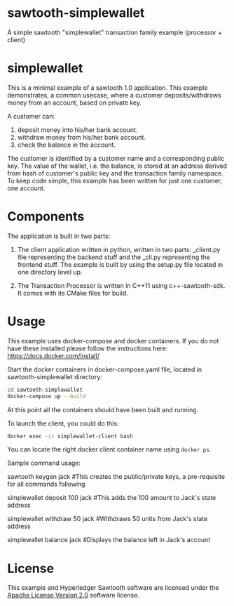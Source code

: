 # sawtooth-simplewallet
A simple sawtooth "simplewallet" transaction family example (processor + client)

# simplewallet

This is a minimal example of a sawtooth 1.0 application. This example demonstrates, a common usecase, where a customer deposits/withdraws money from an account, based on private key.

A customer can:
1. deposit money into his/her bank account.
2. withdraw money from his/her bank account.
3. check the balance in the account.

The customer is identified by a customer name and a corresponding public key. The value of the wallet, i.e. the balance, is stored at an address derived from hash of customer's public key and the transaction family namespace. To keep code simple, this example has been written for just one customer, one account.

# Components 
The application is built in two parts:
1. The client application written in python, written in two parts: _client.py file representing the backend stuff and the _cli.py representing the frontend stuff. The example is built by using the setup.py file located in one directory level up.

2. The Transaction Processor is written in C++11 using c++-sawtooth-sdk. It comes with its CMake files for build.

# Usage

This example uses docker-compose and docker containers. If you do not have these installed please follow the instructions here: https://docs.docker.com/install/

Start the docker containers in docker-compose.yaml file, located in sawtooth-simplewallet directory:
```bash
cd sawtooth-simplewallet
docker-compose up --build
```

At this point all the containers should have been built and running.

To launch the client, you could do this:
```bash
docker exec -it simplewallet-client bash
```

You can locate the right docker client container name using `docker ps`.

Sample command usage:

sawtooth keygen jack #This creates the public/private keys, a pre-requisite for all commands following

simplewallet deposit 100 jack #This adds the 100 amount to Jack's state address

simplewallet withdraw 50 jack #Withdraws 50 units from Jack's state address

simplewallet balance jack #Displays the balance left in Jack's account

# License
This example and Hyperledger Sawtooth software are licensed under the [Apache License Version 2.0](LICENSE) software license.
